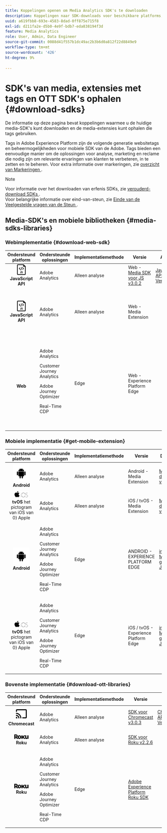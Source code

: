 ```yaml
---
title: Koppelingen openen om Media Analytics SDK's te downloaden
description: Koppelingen naar SDK-downloads voor beschikbare platforms, zoals Android, iOS, JavaScript, Chromecast en Roku.
uuid: a619fbb8-693e-4583-8dad-0ff875e715f8
exl-id: d211fa2e-d5b0-4e9f-bdb7-eda838194f3d
feature: Media Analytics
role: User, Admin, Data Engineer
source-git-commit: 0088d41f557b1dc49ac2b3b6d0a812f22d8849e9
workflow-type: tm+mt
source-wordcount: '426'
ht-degree: 9%

---
```


# SDK&#39;s van media, extensies met tags en OTT SDK&#39;s ophalen {#download-sdks}

De informatie op deze pagina bevat koppelingen waarmee u de huidige media-SDK&#39;s kunt downloaden en de media-extensies kunt ophalen die tags gebruiken.

Tags in Adobe Experience Platform zijn de volgende generatie websitetags en beheermogelijkheden voor mobiele SDK van de Adobe. Tags bieden een eenvoudige manier om de oplossingen voor analyse, marketing en reclame die nodig zijn om relevante ervaringen van klanten te verbeteren, in te zetten en te beheren. Voor extra informatie over markeringen, zie [ overzicht van Markeringen ](https://experienceleague.adobe.com/docs/platform-learn/data-collection/overview.html?lang=en).


>[!NOTE]
>
>Voor informatie over het downloaden van erfenis SDKs, zie [ verouderd-download SDKs ](/help/legacy/legacy-download-sdks.md).<br>
>Voor belangrijke informatie over eind-van-steun, zie [ Einde van de Veelgestelde vragen van de Steun ](/help/additional-resources/end-of-support-faqs.md).

## Media-SDK&#39;s en mobiele bibliotheken {#media-sdks-libraries}

### Webimplementatie {#download-web-sdk}

| Ondersteund platform | Ondersteunde oplossingen | Implementatiemethode | Versie |  API&#39;s   |  Documentatie  |  Monster  |
|:---:|---|---|---|---| ---| ---|
| ![ het pictogram van JavaScript ](assets/javascript-icon.png)</br>**JavaScript API** | Adobe Analytics | Alleen analyse | Web - [ Media SDK voor JS v3.0.2 ](https://github.com/Adobe-Marketing-Cloud/media-sdks/releases/tag/js-v3.0.2) | [ JavaScript API Verwijzing ](https://adobe-marketing-cloud.github.io/media-sdks/reference/javascript_3x/index.html) | [ installeer de Media SDK gebruikend JavaScript ](/help/implementation/media-sdk/setup/web-implementation.md) | [ Media SDK voor JS v3.0.2 Steekproef ](https://github.com/Adobe-Marketing-Cloud/media-sdks/tree/master/sdks/js/3.x) |
| ![ het pictogram van JavaScript ](assets/javascript-icon.png)</br>**JavaScript API** | Adobe Analytics | Alleen analyse | Web - Media Extension |  | [ Analytics van Adobe Media (3.x SDK) voor Audio en Video uitbreiding - gebruikend Markeringen (de Inzameling van Gegevens) ](https://experienceleague.adobe.com/docs/experience-platform/tags/extensions/adobe/media-analytics-3x/overview.html?lang=en) | [ Analytics van Adobe Media (3.x SDK) voor Audio en de VideoSteekproef van de Uitbreiding ](https://github.com/Adobe-Marketing-Cloud/media-sdks/tree/master/samples/launch/js/3.x) |
| </br>**Web** | Adobe Analytics<p>Customer Journey Analytics</p><p>Adobe Journey Optimizer</p><p>Real-Time CDP</p> | Edge | Web - Experience Platform Edge |  | [ voer de Streaming Inzameling van Media uit gebruikend de Edge Network ](/help/implementation/edge/implementation-edge.md) <p>en</p><p>[ verzendt de gegevens van het Web naar Edge met het Web SDK van Adobe Experience Platform ](/help/implementation/edge/edge-web-sdk.md)</p> | |

### Mobiele implementatie {#get-mobile-extension}

| Ondersteund platform | Ondersteunde oplossingen | Implementatiemethode | Versie |  Documentatie   |  Voorbeelden  |
|:---:|---|---|---|---|---|
| ![ het pictogram van Android ](assets/android-icon.png)</br>**Android** | Adobe Analytics | Alleen analyse | Android - Media Extension | [ Mobiele documentatie van SDK ](https://developer.adobe.com/client-sdks/documentation/adobe-media-analytics/) | [ Adobe Analytics - Analytics van Media voor Audio en Videosteekproef ](https://github.com/Adobe-Marketing-Cloud/media-sdks/tree/master/samples/launch/mobile/android) |
| ![&#128279;](assets/ios-icon.png)<br>**tvOS** het pictogram van iOS van 0&rbrace; Apple | Adobe Analytics | Alleen analyse | iOS / tvOS - Media Extension | [ Mobiele documentatie van SDK ](https://developer.adobe.com/client-sdks/documentation/adobe-media-analytics/) | [ Adobe Analytics - Analytics van Media voor Audio en Videosteekproef ](https://github.com/adobe/aepsdk-media-ios/tree/main/TestApp) |
| ![ het pictogram van Android ](assets/android-icon.png)</br>**Android** | <p>Adobe Analytics</p><p>Customer Journey Analytics</p><p>Adobe Journey Optimizer</p><p>Real-Time CDP</p> | Edge | ANDROID - EXPERIENCE PLATFORM EDGE | [ installeer de Media SDK gebruikend JavaScript ](/help/implementation/edge/implementation-edge.md) | |
| ![&#128279;](assets/ios-icon.png)<br>**tvOS** het pictogram van iOS van 0&rbrace; Apple | <p>Adobe Analytics</p><p>Customer Journey Analytics</p><p>Adobe Journey Optimizer</p><p>Real-Time CDP</p> | Edge | iOS / tvOS - Experience Platform Edge | [ installeer de Media SDK gebruikend JavaScript ](/help/implementation/edge/implementation-edge.md) |  |

### Bovenste implementatie {#download-ott-libraries}

| Ondersteund platform | Ondersteunde oplossingen | Implementatiemethode | Versie |  API&#39;s   |  Documentatie  |
|:---:|---|---|---|---|---|
| ![ Chromecast pictogram ](assets/chromecast-icon.png)</br>**Chromecast** | Adobe Analytics | Alleen analyse | [ SDK voor Chromecast v3.0.3 ](https://github.com/Adobe-Marketing-Cloud/media-sdks/releases/tag/chromecast-v3.0.3) | [ Chromecast API Verwijzing ](https://adobe-marketing-cloud.github.io/media-sdks/reference/chromecast/) | [ Mobiele SDK v3.x van de Opstelling voor Chromecast ](/help/implementation/media-sdk/setup/set-up-chromecast.md) |
| ![ het pictogram van Roku ](assets/roku-icon.png)</br>**Roku** | Adobe Analytics | Alleen analyse | [ SDK voor Roku v2.2.6 ](https://github.com/Adobe-Marketing-Cloud/media-sdks/releases/tag/roku-v2.2.6) |  | [ Mobiele SDK v2.x van de Opstelling voor Roku ](/help/implementation/media-sdk/setup/set-up-roku.md) |
| ![ het pictogram van Roku ](assets/roku-icon.png)</br>**Roku** | <p>Adobe Analytics</p><p>Customer Journey Analytics</p><p>Adobe Journey Optimizer</p><p>Real-Time CDP</p> | Edge | [ Adobe Experience Platform Roku SDK ](https://github.com/adobe/aepsdk-roku/tree/main) |  | [ installeer de Media SDK gebruikend JavaScript ](/help/implementation/edge/implementation-edge.md) |
